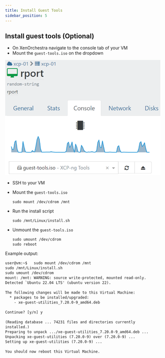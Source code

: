 ```yaml
---
title: Install Guest Tools
sidebar_position: 5
---
```


## Install guest tools (Optional)

- On XenOrchestra navigate to the console tab of your VM
- Mount the `guest-tools.iso` on the dropdown

![xoa-guest-tools](img/xoa-guest-tools.png)

- SSH to your VM
- Mount the `guest-tools.iso`

  ```shell
  sudo mount /dev/cdrom /mnt
  ```

- Run the install script

  ```shell
  sudo /mnt/Linux/install.sh
  ```

- Unmount the `guest-tools.iso`

  ```shell
  sudo umount /dev/cdrom
  sudo reboot
  ```

Example output:

```shell
user@vm:~$   sudo mount /dev/cdrom /mnt
sudo /mnt/Linux/install.sh
sudo umount /dev/cdrom
mount: /mnt: WARNING: source write-protected, mounted read-only.
Detected `Ubuntu 22.04 LTS' (ubuntu version 22).

The following changes will be made to this Virtual Machine:
  * packages to be installed/upgraded:
    - xe-guest-utilities_7.20.0-9_amd64.deb

Continue? [y/n] y

(Reading database ... 74231 files and directories currently installed.)
Preparing to unpack .../xe-guest-utilities_7.20.0-9_amd64.deb ...
Unpacking xe-guest-utilities (7.20.0-9) over (7.20.0-9) ...
Setting up xe-guest-utilities (7.20.0-9) ...

You should now reboot this Virtual Machine.
```
